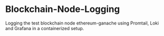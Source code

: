 # Blockchain-Node-Logging
Logging the test blockchain node ethereum-ganache using Promtail, Loki and Grafana in a containerized setup.
